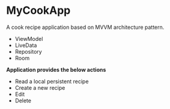 # MyCookApp
A cook recipe application based on MVVM architecture pattern.

- ViewModel
- LiveData
- Repository
- Room

**Application provides the below actions**
- Read a local persistent recipe
- Create a new recipe
- Edit
- Delete
